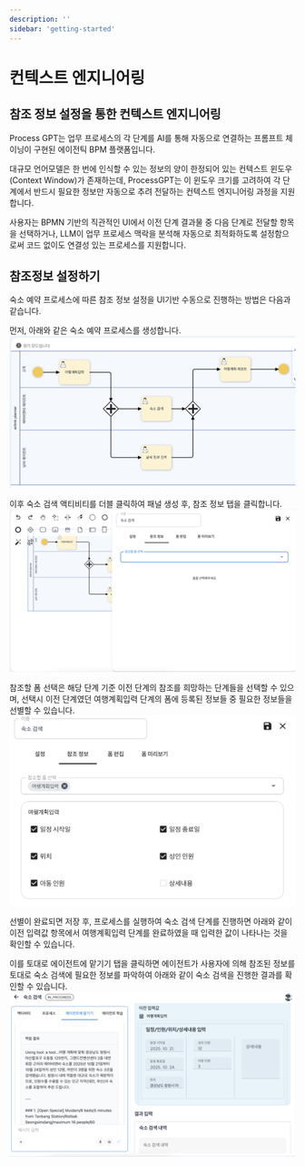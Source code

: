 ```yaml
---
description: ''
sidebar: 'getting-started'
---
```


# 컨텍스트 엔지니어링

## 참조 정보 설정을 통한 컨텍스트 엔지니어링

Process GPT는 업무 프로세스의 각 단계를 AI를 통해 자동으로 연결하는 프롬프트 체이닝이 구현된 에이전틱 BPM 플랫폼입니다.<br>

대규모 언어모델은 한 번에 인식할 수 있는 정보의 양이 한정되어 있는 컨텍스트 윈도우(Context Window)가 존재하는데, ProcessGPT는 이 윈도우 크기를 고려하여 각 단계에서 반드시 필요한 정보만 자동으로 추려 전달하는 컨텍스트 엔지니어링 과정을 지원합니다.<br>

사용자는 BPMN 기반의 직관적인 UI에서 이전 단계 결과물 중 다음 단계로 전달할 항목을 선택하거나, LLM이 업무 프로세스 맥락을 분석해 자동으로 최적화하도록 설정함으로써 코드 없이도 연결성 있는 프로세스를 지원합니다.<br>

## 참조정보 설정하기
숙소 예약 프로세스에 따른 참조 정보 설정을 UI기반 수동으로 진행하는 방법은 다음과 같습니다.

먼저, 아래와 같은 숙소 예약 프로세스를 생성합니다.
![](../../../uengine-image/process-gpt/reference/reference-1.png)<br>

이후 숙소 검색 액티비티를 더블 클릭하여 패널 생성 후, 참조 정보 탭을 클릭합니다.<br>
![](../../../uengine-image/process-gpt/reference/reference-2.png)<br>

참조할 폼 선택은 해당 단계 기준 이전 단계의 참조를 희망하는 단계들을 선택할 수 있으며, 선택시 이전 단계였던 여행계획입력 단계의 폼에 등록된 정보들 중 필요한 정보들을 선별할 수 있습니다.<br>
![](../../../uengine-image/process-gpt/reference/reference-3.png)<br>

선별이 완료되면 저장 후, 프로세스를 실행하여 숙소 검색 단계를 진행하면 아래와 같이 이전 입력값 항목에서 여행계획입력 단계를 완료하였을 때 입력한 값이 나타나는 것을 확인할 수 있습니다.<br>

이를 토대로 에이전트에 맡기기 탭을 클릭하면 에이전트가 사용자에 의해 참조된 정보를 토대로 숙소 검색에 필요한 정보를 파악하여 아래와 같이 숙소 검색을 진행한 결과를 확인할 수 있습니다.
![](../../../uengine-image/process-gpt/reference/reference-4.png)<br>

